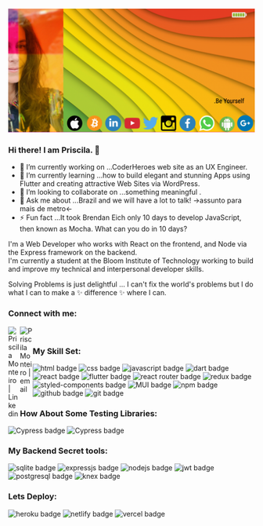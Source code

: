 ![Priscila Monteiro, software developer](https://github.com/PriscilaMonteiro/PriscilaMonteiro/blob/main/githubbanner.png)

### Hi there! I am Priscila. 👋

- 🔭 I’m currently working on ...CoderHeroes web site as an UX Engineer.
- 🌱 I’m currently learning ...how to build elegant and stunning Apps using Flutter and creating attractive Web Sites via WordPress.
- 👯 I’m looking to collaborate on ...something meaningful .
- 💬 Ask me about ...Brazil and we will have a lot to talk! ->assunto para mais de metro<-
- ⚡ Fun fact ...It took Brendan Eich only 10 days to develop JavaScript, then known as Mocha. What can you do in 10 days? 

I'm a Web Developer who works with React on the frontend, and Node via the Express framework on the backend. <br />
I'm currently a student at the Bloom Institute of Technology working to build and improve my technical and interpersonal developer skills.

Solving Problems is just delightful ... 
I can't fix the world's problems but I do what I can to make a ✨ difference ✨ where I can. 
### Connect with me:  
<a href="https://linkedin.com/in/pririmonteiro" target="_blank">
    <img align="left" alt="Priscila Monteiro | Linkedin" width="24px" src="https://github.com/TheDudeThatCode/TheDudeThatCode/blob/master/Assets/Linkedin.svg" />
  </a>
  <a href="mailto:pririmonteiro@me.com" target="_blank">
    <img align="left" alt="Priscila Monteiro | email" width="26px" src="https://cdn-icons-png.flaticon.com/512/482/482138.png" />
  </a>
 
<br />


### My Skill Set: 
<p>
  <img src="https://img.shields.io/badge/HTML5-E34F26?style=for-the-badge&logo=html5&logoColor=white" alt="html badge"/>
  <img src="https://img.shields.io/badge/CSS3-1572B6?style=for-the-badge&logo=css3&logoColor=white" alt="css badge"/>
  <img src="https://img.shields.io/badge/JavaScript-323330?style=for-the-badge&logo=javascript&logoColor=F7DF1E" alt="javascript badge"/>
  <img src="https://img.shields.io/badge/Dart-0175C2?style=for-the-badge&logo=dart&logoColor=white " alt="dart badge"/>
  <img src="https://img.shields.io/badge/React-20232A?style=for-the-badge&logo=react&logoColor=61DAFB" alt="react badge"/>
  <img src="https://img.shields.io/badge/Flutter-02569B?style=for-the-badge&logo=flutter&logoColor=white" alt="flutter badge"/>
  <img src="https://img.shields.io/badge/React_Router-CA4245?style=for-the-badge&logo=react-router&logoColor=white" alt="react router badge"/>
  <img src="https://img.shields.io/badge/Redux-593D88?style=for-the-badge&logo=redux&logoColor=white" alt="redux badge"/>
  <img src="https://img.shields.io/badge/styled--components-DB7093?style=for-the-badge&logo=styled-components&logoColor=white" alt="styled-components badge"/>
  <img src="https://img.shields.io/badge/Material%20UI-007FFF?style=for-the-badge&logo=mui&logoColor=white" alt="MUI badge"/>
  <img src="https://img.shields.io/badge/npm-CB3837?style=for-the-badge&logo=npm&logoColor=white" alt="npm badge"/>
  <img src="https://img.shields.io/badge/GitHub-100000?style=for-the-badge&logo=github&logoColor=white" alt="github badge"/>
  <img src="https://img.shields.io/badge/GIT-E44C30?style=for-the-badge&logo=git&logoColor=white" alt="git badge"/>
</p>


### How About Some Testing Libraries:
<p>
  <img src="https://img.shields.io/badge/Cypress-17202C?style=for-the-badge&logo=cypress&logoColor=white" alt="Cypress badge"/>
  <img src="https://img.shields.io/badge/Jest-C21325?style=for-the-badge&logo=jest&logoColor=white" alt="Cypress badge"/>  
</p>

### My Backend Secret tools:
<p>
  <img src="https://img.shields.io/badge/SQLite-07405E?style=for-the-badge&logo=sqlite&logoColor=white" alt="sqlite badge"/>
  <img src="https://img.shields.io/badge/Express.js-000000?style=for-the-badge&logo=express&logoColor=white" alt="expressjs badge"/>
  <img src="https://img.shields.io/badge/Node.js-339933?style=for-the-badge&logo=nodedotjs&logoColor=white" alt="nodejs badge"/>
  <img src="https://img.shields.io/badge/JWT-000000?style=for-the-badge&logo=JSON%20web%20tokens&logoColor=white" alt="jwt badge"/>
  <img src="https://img.shields.io/badge/PostgreSQL-316192?style=for-the-badge&logo=postgresql&logoColor=white" alt="postgresql badge"/>
  <img src="https://knexjs.org/assets/images/knex.png" alt="knex badge" height="35px" width="max-content"/>
</p>

### Lets Deploy:
<p>
  <img src="https://img.shields.io/badge/Heroku-430098?style=for-the-badge&logo=heroku&logoColor=white" alt="heroku badge"/>
  <img src="https://img.shields.io/badge/Netlify-00C7B7?style=for-the-badge&logo=netlify&logoColor=white" alt="netlify badge"/>
  <img src="https://img.shields.io/badge/Vercel-000000?style=for-the-badge&logo=vercel&logoColor=white" alt="vercel badge"/>
</p>


<!--
**PriscilaMonteiro/PriscilaMonteiro** is a ✨ _special_ ✨ repository because its `README.md` (this file) appears on your GitHub profile.

Here are some ideas to get you started:

- 🔭 I’m currently working on a Full Stack App that helps Impaired patients communicate with health works.
- 🌱 I’m currently learning how to build elegant and stunning Apps using Flutter and creating attractive Web Sites via WordPress.
- 👯 I’m looking to collaborate on ...
- 🤔 I’m looking for help with ...
- 💬 Ask me about ...
- 📫 How to reach me: ...
- 😄 Pronouns: ...
- ⚡ Fun fact: ...
-->
